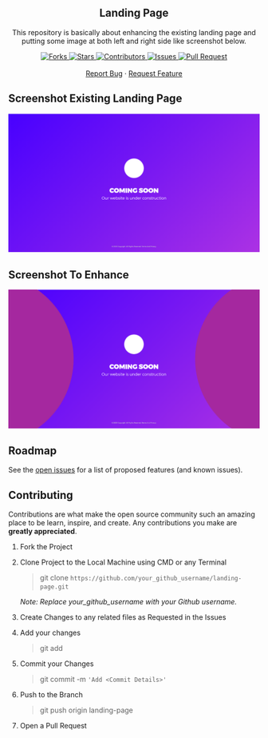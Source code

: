 <p align="center">
    <h2 align="center">Landing Page</h2>
    <p align="center">This repository is basically about enhancing the existing landing page and putting some image at both left and right side like screenshot below.</p>
</p>
    
<p align="center">
    <a href="https://github.com/mmuhamadamirzaidi-work/landing-page/network/members">
        <img alt="Forks" src="https://img.shields.io/github/forks/mmuhamadamirzaidi-work/landing-page?color=9d65c9" />
    </a>
    <a href="https://github.com/mmuhamadamirzaidi-work/landing-page/stargazers">
        <img alt="Stars" src="https://img.shields.io/github/stars/mmuhamadamirzaidi-work/landing-page?color=f0a500" />
    </a>
    <a href="https://github.com/mmuhamadamirzaidi-work/landing-page/graphs/contributors">
        <img alt="Contributors" src="https://img.shields.io/github/contributors/mmuhamadamirzaidi-work/landing-page?color=0088ff" />
    </a>
    <a href="https://github.com/mmuhamadamirzaidi-work/landing-page/issues">
        <img alt="Issues" src="https://img.shields.io/github/issues/mmuhamadamirzaidi-work/landing-page?color=ff4b5c" />
    </a>
    <a href="https://github.com/mmuhamadamirzaidi-work/landing-page/pulls">
        <img alt="Pull Request" src="https://img.shields.io/github/issues-pr/mmuhamadamirzaidi-work/landing-page?color=4CAF50" />
    </a>
    <br/>
    <br/>
    <a href="https://github.com/mmuhamadamirzaidi-work/landing-page/issues">Report Bug</a>
    ·
    <a href="https://github.com/mmuhamadamirzaidi-work/landing-page/issues">Request Feature</a>
</p>

<!-- SCREENSHOT -->
## Screenshot Existing Landing Page

![Product Name Screen Shot][product-screenshot]

## Screenshot To Enhance

![Product Name Screen Shot][product-screenshot-2]

<!-- ROADMAP -->
## Roadmap

See the [open issues](https://github.com/mmuhamadamirzaidi-work/landing-page/issues) for a list of proposed features (and known issues).

<!-- CONTRIBUTING -->
## Contributing

Contributions are what make the open source community such an amazing place to be learn, inspire, and create. Any contributions you make are **greatly appreciated**.
  
   1.  Fork the Project
    
   2.  Clone Project to the Local Machine using CMD or any Terminal 
            
          >git clone `https://github.com/your_github_username/landing-page.git`             
             
          _Note: Replace your_github_username with your Github username._
  
   3.  Create Changes to any related files as Requested in the Issues
  
   4.  Add your changes
            
          >git add <file you made changes in>
  
   5.  Commit your Changes 
            
          >git commit -m `'Add <Commit Details>'`
            
   6.  Push to the Branch 
            
          >git push origin landing-page 
  
   7.  Open a Pull Request

<!-- MARKDOWN LINKS & IMAGES -->
<!-- https://www.markdownguide.org/basic-syntax/#reference-style-links -->
[contributors-shield]: https://img.shields.io/github/contributors/mmuhamadamirzaidi-work/repo.svg?style=flat-square
[contributors-url]: https://github.com/mmuhamadamirzaidi-work/landing-page/graphs/contributors
[forks-shield]: https://img.shields.io/github/forks/mmuhamadamirzaidi-work/repo.svg?style=flat-square
[forks-url]: https://github.com/mmuhamadamirzaidi-work/landing-page/network/members
[stars-shield]: https://img.shields.io/github/stars/mmuhamadamirzaidi-work/repo.svg?style=flat-square
[stars-url]: https://github.com/mmuhamadamirzaidi-work/landing-page/stargazers
[issues-shield]: https://img.shields.io/github/issues/mmuhamadamirzaidi-work/repo.svg?style=flat-square
[issues-url]: https://github.com/mmuhamadamirzaidi-work/landing-page/issues
[product-screenshot]: images/ss.png
[product-screenshot-2]: images/ss-need-to-be.png